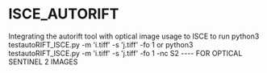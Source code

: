 # ISCE_AUTORIFT
Integrating the autorift tool with optical image usage to ISCE
to run python3 testautoRIFT_ISCE.py -m 'i.tiff' -s 'j.tiff' -fo 1
or 
python3 testautoRIFT_ISCE.py -m 'i.tiff' -s 'j.tiff' -fo 1 -nc S2 ---- FOR OPTICAL SENTINEL 2 IMAGES 

